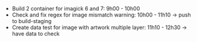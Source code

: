 - Build 2 container for imagick 6 and 7: 9h00 - 10h00
- Check and fix regex for image mismatch warning: 10h00 - 11h10 -> push to build-staging 
- Create data test for image with artwork multiple layer: 11h10 - 12h30 -> have data to check

